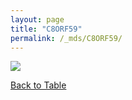```yaml
---
layout: page
title: "C8ORF59"
permalink: /_mds/C8ORF59/
---
```


![](../../algns0/5HSAA015592_aln_report.png?raw=true)

[Back to Table](../../display)